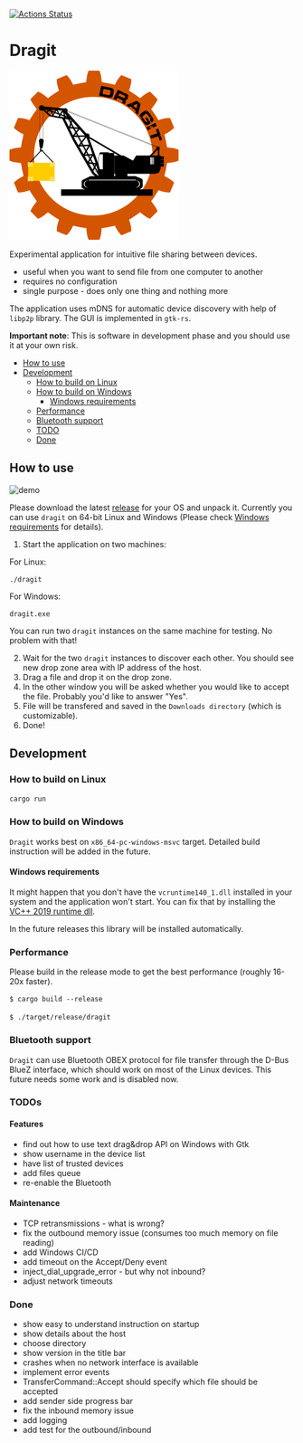 [![Actions Status](https://github.com/sireliah/dragit/workflows/Build%20and%20Test/badge.svg)](https://github.com/sireliah/dragit/actions)

# Dragit

![logo](./static/logo.png)

Experimental application for intuitive file sharing between devices.
- useful when you want to send file from one computer to another
- requires no configuration
- single purpose - does only one thing and nothing more

The application uses mDNS for automatic device discovery with help of `libp2p` library. The GUI is implemented in `gtk-rs`.

**Important note**: This is software in development phase and you should use it at your own risk.

- [How to use](#how-to-use)
- [Development](#development)
    - [How to build on Linux](#how-to-build-on-linux)
    - [How to build on Windows](#how-to-build-on-windows)
        - [Windows requirements](#windows-requirements)
    - [Performance](#performance)
    - [Bluetooth support](#bluetooth-support)
    - [TODO](#todos)
    - [Done](#done)


## How to use

![demo](./static/dragit.gif)

Please download the latest [release](https://github.com/sireliah/dragit/releases/) for your OS and unpack it. Currently you can use `dragit` on 64-bit Linux and Windows (Please check [Windows requirements](#windows-requirements) for details).

1. Start the application on two machines:

For Linux:
```
./dragit
```

For Windows:
```
dragit.exe
```

You can run two `dragit` instances on the same machine for testing. No problem with that!

2. Wait for the two `dragit` instances to discover each other. You should see new drop zone area with IP address of the host.
3. Drag a file and drop it on the drop zone.
4. In the other window you will be asked whether you would like to accept the file. Probably you'd like to answer "Yes".
5. File will be transfered and saved in the `Downloads directory` (which is customizable).
6. Done!

## Development
### How to build on Linux
```
cargo run
```

### How to build on Windows
`Dragit` works best on `x86_64-pc-windows-msvc` target. Detailed build instruction will be added in the future.

#### Windows requirements
It might happen that you don't have the `vcruntime140_1.dll` installed in your system and the application won't start. You can fix that by installing the [VC++ 2019 runtime dll](https://support.microsoft.com/en-us/help/2977003/the-latest-supported-visual-c-downloads). 

In the future releases this library will be installed automatically.

### Performance
Please build in the release mode to get the best performance (roughly 16-20x faster).

```
$ cargo build --release

$ ./target/release/dragit
```

### Bluetooth support
`Dragit` can use Bluetooth OBEX protocol for file transfer through the D-Bus BlueZ interface, which should work on most of the Linux devices. This future needs some work and is disabled now.

### TODOs
#### Features
- find out how to use text drag&drop API on Windows with Gtk 
- show username in the device list
- have list of trusted devices
- add files queue
- re-enable the Bluetooth

#### Maintenance
- TCP retransmissions - what is wrong?
- fix the outbound memory issue (consumes too much memory on file reading)
- add Windows CI/CD
- add timeout on the Accept/Deny event
- inject_dial_upgrade_error - but why not inbound?
- adjust network timeouts

### Done
- show easy to understand instruction on startup
- show details about the host
- choose directory
- show version in the title bar
- crashes when no network interface is available
- implement error events
- TransferCommand::Accept should specify which file should be accepted
- add sender side progress bar
- fix the inbound memory issue
- add logging
- add test for the outbound/inbound
